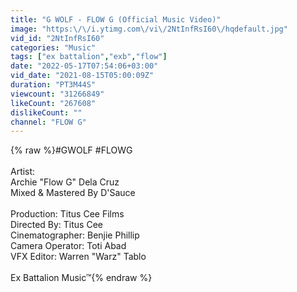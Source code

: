 ```yaml
---
title: "G WOLF - FLOW G (Official Music Video)"
image: "https:\/\/i.ytimg.com\/vi\/2NtInfRsI60\/hqdefault.jpg"
vid_id: "2NtInfRsI60"
categories: "Music"
tags: ["ex battalion","exb","flow"]
date: "2022-05-17T07:54:06+03:00"
vid_date: "2021-08-15T05:00:09Z"
duration: "PT3M44S"
viewcount: "31266849"
likeCount: "267608"
dislikeCount: ""
channel: "FLOW G"
---
```

{% raw %}#GWOLF #FLOWG<br /><br />Artist:<br />Archie &quot;Flow G&quot; Dela Cruz<br />Mixed &amp; Mastered By D'Sauce<br /><br />Production: Titus Cee Films<br />Directed By: Titus Cee<br />Cinematographer: Benjie Phillip<br />Camera Operator: Toti Abad<br />VFX Editor: Warren &quot;Warz&quot; Tablo<br /><br />Ex Battalion Music™{% endraw %}
